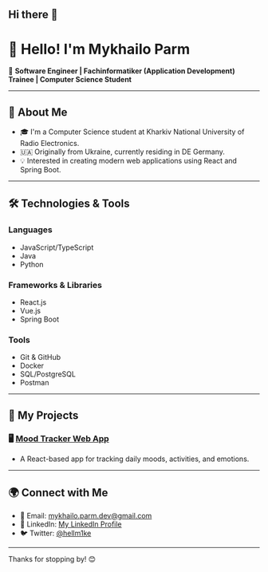## Hi there 👋

# 👋 Hello! I'm Mykhailo Parm 

🚀 **Software Engineer | Fachinformatiker (Application Development) Trainee | Computer Science Student**

---

## 🌟 About Me

- 🎓 I'm a Computer Science student at Kharkiv National University of Radio Electronics.
- 🇺🇦 Originally from Ukraine, currently residing in DE Germany.
- 💡 Interested in creating modern web applications using React and Spring Boot.

---

## 🛠️ Technologies & Tools

### **Languages**
- JavaScript/TypeScript
- Java
- Python

### **Frameworks & Libraries**
- React.js
- Vue.js
- Spring Boot

### **Tools**
- Git & GitHub
- Docker
- SQL/PostgreSQL
- Postman

---

## 📂 My Projects

### 🖥️ **[Mood Tracker Web App](https://github.com/Mykhailo-Parm/moodtrack)**
- A React-based app for tracking daily moods, activities, and emotions.

---

## 🌍 Connect with Me

- 📧 Email: [mykhailo.parm.dev@gmail.com](mailto:mykhailo.parm.dev@gmail.com)
- 💼 LinkedIn: [My LinkedIn Profile](https://www.linkedin.com/in/mykhailo-parm/)
- 🐦 Twitter: [@hellm1ke](https://x.com/hellm1ke)

---

Thanks for stopping by! 😊
